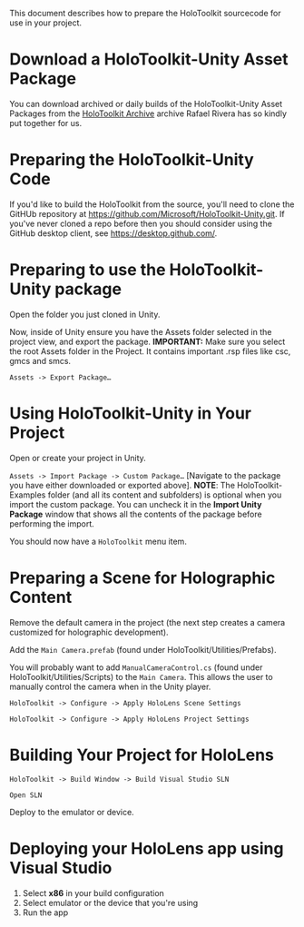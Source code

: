 This document describes how to prepare the HoloToolkit sourcecode for use
in your project.

# Download a HoloToolkit-Unity Asset Package
You can download archived or daily builds of the HoloToolkit-Unity Asset Packages from the [HoloToolkit Archive](https://riverar.github.io/HoloToolkit-Unity-Builds) archive Rafael Rivera has so kindly put together for us.

# Preparing the HoloToolkit-Unity Code

If you'd like to build the HoloToolkit from the source, you'll need to clone the GitHUb repository at 
https://github.com/Microsoft/HoloToolkit-Unity.git. If you've never cloned a
repo before then you should consider using the GitHub desktop client, see 
https://desktop.github.com/.

# Preparing to use the HoloToolkit-Unity package

Open the folder you just cloned in Unity.

Now, inside of Unity ensure you have the Assets folder selected in the project view, and export the package. **IMPORTANT:** Make sure you select the root Assets folder in the Project. It contains important .rsp files like csc, gmcs and smcs.

`Assets -> Export Package…`

# Using HoloToolkit-Unity in Your Project

Open or create your project in Unity.

`Assets -> Import Package -> Custom Package…` [Navigate to the package 
you have either downloaded or exported above]. **NOTE**: The HoloToolkit-Examples folder (and all its content and subfolders) is optional when you import the custom package. You can uncheck it in the **Import Unity Package** window that shows all the contents of the package before performing the import.   

You should now have a `HoloToolkit` menu item.

# Preparing a Scene for Holographic Content

Remove the default camera in the project (the next step creates a camera
 customized for holographic development).

Add the `Main Camera.prefab` (found under HoloToolkit/Utilities/Prefabs).

You will probably want to add `ManualCameraControl.cs` (found under
 HoloToolkit/Utilities/Scripts) to the 
`Main Camera`. This allows the user to manually control
 the camera when in the Unity player.

`HoloToolkit -> Configure -> Apply HoloLens Scene Settings`

`HoloToolkit -> Configure -> Apply HoloLens Project Settings`

# Building Your Project for HoloLens

`HoloToolkit -> Build Window -> Build Visual Studio SLN`

`Open SLN`

Deploy to the emulator or device.

# Deploying your HoloLens app using Visual Studio
 1. Select **x86** in your build configuration
 2. Select emulator or the device that you're using
 3. Run the app



